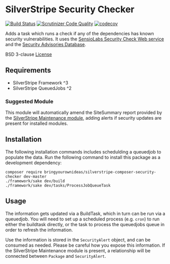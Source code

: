 # SilverStripe Security Checker

[![Build Status](https://api.travis-ci.org/bringyourownideas/silverstripe-composer-security-checker.svg?branch=master)](https://travis-ci.org/bringyourownideas/silverstripe-composer-security-checker)
[![Scrutinizer Code Quality](https://scrutinizer-ci.com/g/bringyourownideas/silverstripe-composer-security-checker/badges/quality-score.png?b=master)](https://scrutinizer-ci.com/g/bringyourownideas/silverstripe-composer-security-checker/?branch=master)
[![codecov](https://codecov.io/gh/bringyourownideas/silverstripe-composer-security-checker/branch/master/graph/badge.svg)](https://codecov.io/gh/bringyourownideas/silverstripe-composer-security-checker)

Adds a task which runs a check if any of the dependencies has known security vulnerabilities. It uses the
[SensioLabs Security Check Web service](http://security.sensiolabs.org/) and the [Security Advisories Database](https://github.com/FriendsOfPHP/security-advisories).

BSD 3-clause [License](https://github.com/bringyourownideas/silverstripe-composer-security-checker/blob/master/license.md)

## Requirements

* SilverStripe Framework ^3
* SilverStripe QueuedJobs ^2

### Suggested Module

This module will automatically amend the SiteSummary report provided by the [SilverStripe Maintenance module](https://github.com/bringyourownideas/silverstripe-maintenance), adding alerts if security updates are present for installed modules.

## Installation

The following installation commands includes schedulding a queuedjob to populate the data. Run the following command to install this package as a development dependency:

```
composer require bringyourownideas/silverstripe-composer-security-checker dev-master
./framework/sake dev/build
./framework/sake dev/tasks/ProcessJobQueueTask
```

## Usage

The information gets updated via a BuildTask, which in turn can be run via a queuedjob.
You will need to set up a scheduled process (e.g. `cron`) to run either the buildtask directly, or the task to process the queuedjobs queue in order to refresh the information.

Use the information is stored in the `SecurityAlert` object, and can be consumed as needed. Please be careful how you expose this information. If the SilverStripe Maintenance module is present, a relationship will be connected between `Package` and `SecurityAlert`.
